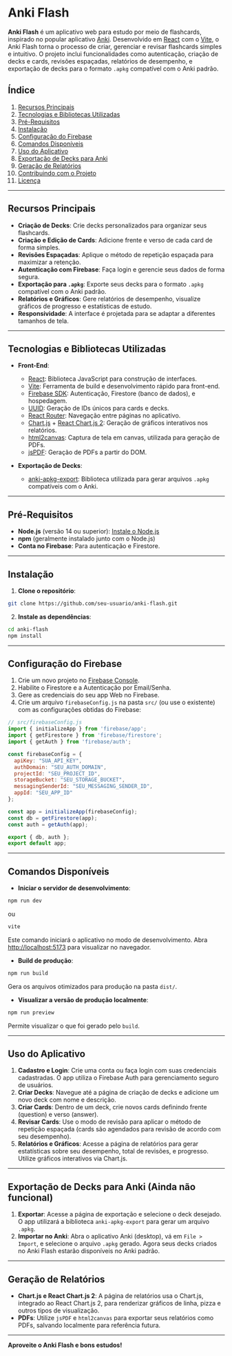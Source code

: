 # Anki Flash

**Anki Flash** é um aplicativo web para estudo por meio de flashcards, inspirado no popular aplicativo [Anki](https://apps.ankiweb.net/). Desenvolvido em [React](https://reactjs.org/) com o [Vite](https://vitejs.dev/), o Anki Flash torna o processo de criar, gerenciar e revisar flashcards simples e intuitivo. O projeto inclui funcionalidades como autenticação, criação de decks e cards, revisões espaçadas, relatórios de desempenho, e exportação de decks para o formato `.apkg` compatível com o Anki padrão.

## Índice

1. [Recursos Principais](#recursos-principais)
2. [Tecnologias e Bibliotecas Utilizadas](#tecnologias-e-bibliotecas-utilizadas)
3. [Pré-Requisitos](#pré-requisitos)
4. [Instalação](#instalação)
5. [Configuração do Firebase](#configuração-do-firebase)
6. [Comandos Disponíveis](#comandos-disponíveis)
7. [Uso do Aplicativo](#uso-do-aplicativo)
8. [Exportação de Decks para Anki](#exportação-de-decks-para-anki)
9. [Geração de Relatórios](#geração-de-relatórios)
10. [Contribuindo com o Projeto](#contribuindo-com-o-projeto)
11. [Licença](#licença)

---

## Recursos Principais

- **Criação de Decks**: Crie decks personalizados para organizar seus flashcards.
- **Criação e Edição de Cards**: Adicione frente e verso de cada card de forma simples.
- **Revisões Espaçadas**: Aplique o método de repetição espaçada para maximizar a retenção.
- **Autenticação com Firebase**: Faça login e gerencie seus dados de forma segura.
- **Exportação para `.apkg`**: Exporte seus decks para o formato `.apkg` compatível com o Anki padrão.
- **Relatórios e Gráficos**: Gere relatórios de desempenho, visualize gráficos de progresso e estatísticas de estudo.
- **Responsividade**: A interface é projetada para se adaptar a diferentes tamanhos de tela.

---

## Tecnologias e Bibliotecas Utilizadas

- **Front-End**:
  - [React](https://reactjs.org/): Biblioteca JavaScript para construção de interfaces.
  - [Vite](https://vitejs.dev/): Ferramenta de build e desenvolvimento rápido para front-end.
  - [Firebase SDK](https://firebase.google.com/): Autenticação, Firestore (banco de dados), e hospedagem.
  - [UUID](https://github.com/uuidjs/uuid): Geração de IDs únicos para cards e decks.
  - [React Router](https://reactrouter.com/): Navegação entre páginas no aplicativo.
  - [Chart.js](https://www.chartjs.org/) + [React Chart.js 2](https://react-chartjs-2.js.org/): Geração de gráficos interativos nos relatórios.
  - [html2canvas](https://github.com/niklasvh/html2canvas): Captura de tela em canvas, utilizada para geração de PDFs.
  - [jsPDF](https://github.com/parallax/jsPDF): Geração de PDFs a partir do DOM.
  
- **Exportação de Decks**:
  - [anki-apkg-export](https://github.com/ewnd9/anki-apkg-export): Biblioteca utilizada para gerar arquivos `.apkg` compatíveis com o Anki.

---

## Pré-Requisitos

- **Node.js** (versão 14 ou superior): [Instale o Node.js](https://nodejs.org/)
- **npm** (geralmente instalado junto com o Node.js)
- **Conta no Firebase**: Para autenticação e Firestore.

---

## Instalação

1. **Clone o repositório**:

```bash
git clone https://github.com/seu-usuario/anki-flash.git
```

2. **Instale as dependências**:

```bash
cd anki-flash
npm install
```

---

## Configuração do Firebase

1. Crie um novo projeto no [Firebase Console](https://console.firebase.google.com/).
2. Habilite o Firestore e a Autenticação por Email/Senha.
3. Gere as credenciais do seu app Web no Firebase.
4. Crie um arquivo `firebaseConfig.js` na pasta `src/` (ou use o existente) com as configurações obtidas do Firebase:

```javascript
// src/firebaseConfig.js
import { initializeApp } from 'firebase/app';
import { getFirestore } from 'firebase/firestore';
import { getAuth } from 'firebase/auth';

const firebaseConfig = {
  apiKey: "SUA_API_KEY",
  authDomain: "SEU_AUTH_DOMAIN",
  projectId: "SEU_PROJECT_ID",
  storageBucket: "SEU_STORAGE_BUCKET",
  messagingSenderId: "SEU_MESSAGING_SENDER_ID",
  appId: "SEU_APP_ID"
};

const app = initializeApp(firebaseConfig);
const db = getFirestore(app);
const auth = getAuth(app);

export { db, auth };
export default app;
```

---

## Comandos Disponíveis

- **Iniciar o servidor de desenvolvimento**:
  
```bash
npm run dev
```
ou

```bash
vite
```

Este comando iniciará o aplicativo no modo de desenvolvimento. Abra [http://localhost:5173](http://localhost:5173) para visualizar no navegador.

- **Build de produção**:
  
```bash
npm run build
```

Gera os arquivos otimizados para produção na pasta `dist/`.

- **Visualizar a versão de produção localmente**:
  
```bash
npm run preview
```

Permite visualizar o que foi gerado pelo `build`.

---

## Uso do Aplicativo

1. **Cadastro e Login**: Crie uma conta ou faça login com suas credenciais cadastradas. O app utiliza o Firebase Auth para gerenciamento seguro de usuários.
2. **Criar Decks**: Navegue até a página de criação de decks e adicione um novo deck com nome e descrição.
3. **Criar Cards**: Dentro de um deck, crie novos cards definindo frente (question) e verso (answer).
4. **Revisar Cards**: Use o modo de revisão para aplicar o método de repetição espaçada (cards são agendados para revisão de acordo com seu desempenho).
5. **Relatórios e Gráficos**: Acesse a página de relatórios para gerar estatísticas sobre seu desempenho, total de revisões, e progresso. Utilize gráficos interativos via Chart.js.

---

## Exportação de Decks para Anki (Ainda não funcional)

1. **Exportar**: Acesse a página de exportação e selecione o deck desejado. O app utilizará a biblioteca `anki-apkg-export` para gerar um arquivo `.apkg`.
2. **Importar no Anki**: Abra o aplicativo Anki (desktop), vá em `File > Import`, e selecione o arquivo `.apkg` gerado. Agora seus decks criados no Anki Flash estarão disponíveis no Anki padrão.

---

## Geração de Relatórios

- **Chart.js e React Chart.js 2**: A página de relatórios usa o Chart.js, integrado ao React Chart.js 2, para renderizar gráficos de linha, pizza e outros tipos de visualização.
- **PDFs**: Utilize `jsPDF` e `html2canvas` para exportar seus relatórios como PDFs, salvando localmente para referência futura.

---

**Aproveite o Anki Flash e bons estudos!**
